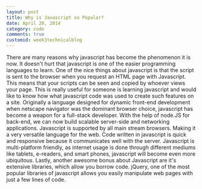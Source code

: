 ```yaml
---
layout: post
title: Why is Javascript so Popular?
date: April 20, 2014
category: code
comments: true
customid: week3technicalblog
---
```

There are many reasons why javascript has become the phenomenon it is now. It doesn't hurt that javascript is one of the easier programming languages to learn. One of the nice things about javascript is that the script is sent to the browser when you request an HTML page with Javascript. This means that your scripts can be seen and copied by whoever views your page. This is really useful for someone is learning javascript and would like to know how what javascript code was used to create such features on a site. Originally a language designed for dynamic front-end development when netscape navigator was the dominant browser choice, javascript has become a weapon for a full-stack developer. With the help of node.JS for back-end, we can now build scalable server-side and networking applications. Javascript is supported by all main stream browsers. Making it a very versatile language for the web. Code written in javascript is quick and responsive because it communicates well with the server. Javascript is multi-platform friendly, as internet usage is done through different mediums like tablets, e-readers, and smart phones, javascript will become even more ubiquitous. Lastly, another awesome bonus about Javascript are it's extensive libraries, which allow you borrow code. jQuery, one of the most popular libraries of javascript allows you easily manipulate web pages with just a few lines of code.